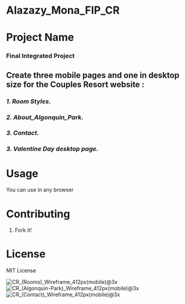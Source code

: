 # Alazazy_Mona_FIP_CR

# Project Name

### **Final Integrated Project**

 ## Create three mobile pages and one in desktop size for the Couples Resort website :
 ### *1.  Room Styles.*

 ### *2.  About_Algonquin_Park.*

 ### *3. Contact.* 

 ### *3. Valentine Day desktop page.*


# Usage

You can use in any browser

# Contributing

1. Fork it!

# License

MIT License

![CR_(Rooms)_Wireframe_412px(mobile)@3x](https://github.com/user-attachments/assets/d6dc2026-5a4f-4690-80f6-7570650c0506)         ![CR_(Algonquin-Park)_Wireframe_412px(mobile)@3x](https://github.com/user-attachments/assets/1f497174-5b98-40c8-b598-8e777a096317)        ![CR_(Contact)_Wireframe_412px(mobile)@3x](https://github.com/user-attachments/assets/f6186e82-5e01-48e7-a47b-5d9435af4600)


